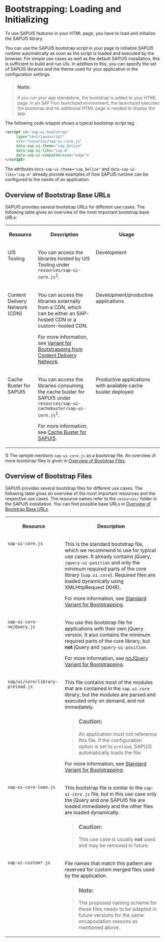 <!-- loioa04b0d10fb494d1cb722b9e341b584ba -->

# Bootstrapping: Loading and Initializing

To use SAPUI5 features in your HTML page, you have to load and initialize the SAPUI5 library.

You can use the SAPUI5 bootstrap script in your page to initialize SAPUI5 runtime automatically as soon as the script is loaded and executed by the browser. For simple use cases as well as the default SAPUI5 installation, this is sufficient to build and run UIs. In addition to this, you can specify the set of SAPUI5 libraries and the theme used for your application in the configuration settings.

> ### Note:  
> If you run your app standalone, the bootstrap is added to your HTML page. In an SAP Fiori launchpad environment, the launchpad executes the bootstrap and no additional HTML page is needed to display the app.

The following code snippet shows a typical bootstrap script tag:

```html
<script id="sap-ui-bootstrap" 
     type="text/javascript"
     src="resources/sap-ui-core.js"
     data-sap-ui-theme="sap_belize"
     data-sap-ui-libs="sap.m"
     data-sap-ui-compatVersion="edge">
</script>
```

The attributes `data-sap-ui-theme="sap_belize"` and `data-sap-ui-libs="sap.m"` already provide examples of how SAPUI5 runtime can be configured to the needs of an application.



<a name="loioa04b0d10fb494d1cb722b9e341b584ba__section_OBBU"/>

## Overview of Bootstrap Base URLs

SAPUI5 provides several bootstrap URLs for different use cases. The following table gives an overview of the most important bootstrap base URLs:


<table>
<tr>
<th valign="top">

Resource



</th>
<th valign="top">

Description



</th>
<th valign="top">

Usage



</th>
</tr>
<tr>
<td valign="top">

UI5 Tooling



</td>
<td valign="top">

You can access the libraries hosted by UI5 Tooling under `resources/sap-ui-core.js`<sup>1</sup>.



</td>
<td valign="top">

Development



</td>
</tr>
<tr>
<td valign="top">

Content Delivery Network \(CDN\)



</td>
<td valign="top">

You can access the libraries externally from a CDN, which can be either an SAP-hosted CDN or a custom-hosted CDN.

For more information, see [Variant for Bootstrapping from Content Delivery Network](variant-for-bootstrapping-from-content-delivery-network-2d3eb2f.md).



</td>
<td valign="top">

Development/productive applications



</td>
</tr>
<tr>
<td valign="top">

Cache Buster for SAPUI5 



</td>
<td valign="top">

You can access the libraries consuming the cache buster for SAPUI5 under `resources/sap-ui-cachebuster/sap-ui-core.js`<sup>1</sup>.

For more information, see [Cache Buster for SAPUI5](cache-buster-for-sapui5-91f0809.md).



</td>
<td valign="top">

Productive applications with available cache buster deployed



</td>
</tr>
</table>

1\) The sample mentions `sap-ui-core.js` as a bootstrap file. An overview of more bootstrap files is given in [Overview of Bootstrap Files](bootstrapping-loading-and-initializing-a04b0d1.md#loioa04b0d10fb494d1cb722b9e341b584ba__section_OBF).



<a name="loioa04b0d10fb494d1cb722b9e341b584ba__section_OBF"/>

## Overview of Bootstrap Files

SAPUI5 provides several bootstrap files for different use cases. The following table gives an overview of the most important resources and the respective use cases. The resource names refer to the `resources/` folder in the SAPUI5 installation. You can find possible base URLs in [Overview of Bootstrap Base URLs](bootstrapping-loading-and-initializing-a04b0d1.md#loioa04b0d10fb494d1cb722b9e341b584ba__section_OBBU).


<table>
<tr>
<th valign="top">

Resource



</th>
<th valign="top">

Description



</th>
</tr>
<tr>
<td valign="top">

`sap-ui-core.js`



</td>
<td valign="top">

This is the standard bootstrap file, which we recommend to use for typical use cases. It already contains jQuery, `jquery-ui-position` and only the minimum required parts of the core library \(`sap.ui.core`\). Required files are loaded dynamically using XMLHttpRequest \(XHR\).

For more information, see [Standard Variant for Bootstrapping](standard-variant-for-bootstrapping-91f1f45.md).



</td>
</tr>
<tr>
<td valign="top">

`sap-ui-core-nojQuery.js`



</td>
<td valign="top">

You use this bootstrap file for applications with their own jQuery version. It also contains the minimum required parts of the core library, but **not** jQuery and `jquery-ui-position`.

For more information, see [noJQuery Variant for Bootstrapping](nojquery-variant-for-bootstrapping-91f1dd0.md).



</td>
</tr>
<tr>
<td valign="top">

`sap/ui/core/library-preload.js`



</td>
<td valign="top">

This file contains most of the modules that are contained in the `sap.ui.core` library, but the modules are parsed and executed only on demand, and not immediately.

> ### Caution:  
> An application must not reference this file. If the configuration option is set to `preload`, SAPUI5 automatically loads the file.

For more information, see [Standard Variant for Bootstrapping](standard-variant-for-bootstrapping-91f1f45.md).



</td>
</tr>
<tr>
<td valign="top">

`sap-ui-core-lean.js`



</td>
<td valign="top">

This bootstrap file is similar to the `sap-ui-core.js` file, but in this use case only the jQuery and one SAPUI5 file are loaded immediately and the other files are loaded dynamically.

> ### Caution:  
> This use case is usually **not** used and may be removed in future.



</td>
</tr>
<tr>
<td valign="top">

`sap-ui-custom*.js`



</td>
<td valign="top">

File names that match this pattern are reserved for custom merged files used by the application.

> ### Note:  
> The proposed naming scheme for these files needs to be adapted in future versions for the same encapsulation reasons as mentioned above.



</td>
</tr>
</table>


